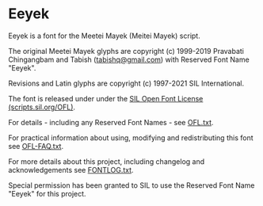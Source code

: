 # Eeyek

Eeyek is a font for the Meetei Mayek (Meitei Mayek) script.

The original Meetei Mayek glyphs are copyright (c) 1999-2019 Pravabati Chingangbam and Tabish (tabishq@gmail.com) with Reserved Font Name "Eeyek".

Revisions and Latin glyphs are copyright (c) 1997-2021 SIL International.

The font is released under under the [SIL Open Font License (scripts.sil.org/OFL)](https://scripts.sil.org/OFL).

For details - including any Reserved Font Names - see [OFL.txt](OFL.txt).

For practical information about using, modifying and redistributing this font see [OFL-FAQ.txt](OFL-FAQ.txt).

For more details about this project, including changelog and acknowledgements see [FONTLOG.txt](FONTLOG.txt).

Special permission has been granted to SIL to use the Reserved Font Name "Eeyek" for this project.
